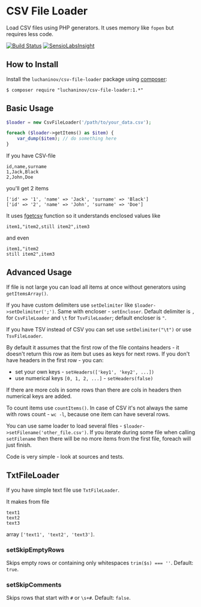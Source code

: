CSV File Loader
===============

Load CSV files using PHP generators. It uses memory like `fopen` but requires less code.

[![Build Status](https://travis-ci.org/luchaninov/csv-file-loader.svg?branch=master)](https://travis-ci.org/luchaninov/csv-file-loader)
[![SensioLabsInsight](https://insight.sensiolabs.com/projects/bc1bdf45-61af-441a-adc7-1e6bb3c6c52f/mini.png)](https://insight.sensiolabs.com/projects/bc1bdf45-61af-441a-adc7-1e6bb3c6c52f)

How to Install
--------------

Install the `luchaninov/csv-file-loader` package using [composer](http://getcomposer.org/):

```shell
$ composer require "luchaninov/csv-file-loader:1.*"
```

Basic Usage
-----------

```php
$loader = new CsvFileLoader('/path/to/your_data.csv');

foreach ($loader->getItems() as $item) {
    var_dump($item); // do something here
}
```

If you have CSV-file

```
id,name,surname
1,Jack,Black
2,John,Doe
```

you'll get 2 items
```
['id' => '1', 'name' => 'Jack', 'surname' => 'Black']
['id' => '2', 'name' => 'John', 'surname' => 'Doe']
```

It uses [fgetcsv](http://php.net/fgetcsv) function so it understands enclosed values like

```
item1,"item2,still item2",item3
```

and even

```
item1,"item2
still item2",item3
```

Advanced Usage
--------------

If file is not large you can load all items at once without generators using `getItemsArray()`. 

If you have custom delimiters use `setDelimiter` like `$loader->setDelimiter(';')`. Same with encloser - `setEncloser`.
Default delimiter is `,` for `CsvFileLoader` and `\t` for `TsvFileLoader`; default encloser is `"`.

If you have TSV instead of CSV you can set use `setDelimiter("\t")` or use `TsvFileLoader`.

By default it assumes that the first row of the file contains headers - it doesn't return this row as item but uses as keys for next rows.
If you don't have headers in the first row - you can:
- set your own keys - `setHeaders(['key1', 'key2', ...])`
- use numerical keys `[0, 1, 2, ...]` - `setHeaders(false)`

If there are more cols in some rows than there are cols in headers then numerical keys are added.

To count items use `countItems()`. In case of CSV it's not always the same with rows count - `wc -l`, because one item can have several rows.

You can use same loader to load several files - `$loader->setFilename('other_file.csv')`. If you iterate during some file when calling
`setFilename` then there will be no more items from the first file, foreach will just finish.

Code is very simple - look at sources and tests.

TxtFileLoader
-------------

If you have simple text file use `TxtFileLoader`.

It makes from file

```
text1
text2
text3
```

array `['text1', 'text2', 'text3']`.

### setSkipEmptyRows

Skips empty rows or containing only whitespaces `trim($s) === ''`. Default: `true`.

### setSkipComments

Skips rows that start with `#` or `\s+#`. Default: `false`.
